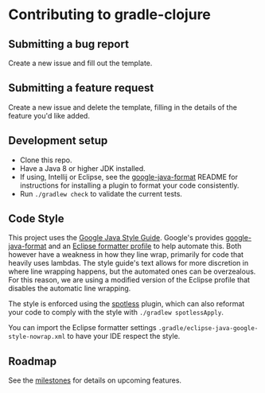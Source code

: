 # Contributing to gradle-clojure

## Submitting a bug report

Create a new issue and fill out the template.

## Submitting a feature request

Create a new issue and delete the template, filling in the details of the feature
you'd like added.

## Development setup

- Clone this repo.
- Have a Java 8 or higher JDK installed.
- If using, Intellij or Eclipse, see the [google-java-format](https://github.com/google/google-java-format) README for instructions for installing a plugin to format your code consistently.
- Run `./gradlew check` to validate the current tests.

## Code Style

This project uses the [Google Java Style Guide](https://google.github.io/styleguide/javaguide.html). Google's provides [google-java-format](https://github.com/google/google-java-format) and an [Eclipse formatter profile](https://github.com/google/styleguide/blob/gh-pages/eclipse-java-google-style.xml) to help automate this. Both however have a weakness in how they line wrap, primarily for code that heavily uses lambdas. The style guide's text allows for more discretion in where line wrapping happens, but the automated ones can be overzealous. For this reason, we are using a modified version of the Eclipse profile that disables the automatic line wrapping.

The style is enforced using the [spotless](https://github.com/diffplug/spotless) plugin, which can also reformat your code to comply with the style with `./gradlew spotlessApply`.

You can import the Eclipse formatter settings `.gradle/eclipse-java-google-style-nowrap.xml` to have your IDE respect the style.

## Roadmap

See the [milestones](https://github.com/gradle-clojure/gradle-clojure/milestones) for details on upcoming features.
